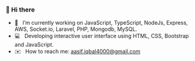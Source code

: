 ### 👋 Hi there

- :rocket:  &nbsp; I’m currently working on JavaScript, TypeScript, NodeJs, Express, AWS, Socket.io, Laravel, PHP, Mongodb, MySQL.
- :computer: &nbsp;  Developing interactive user interface using HTML, CSS, Bootstrap and JavaScript.
- :envelope: &nbsp;  How to reach me: aasif.iqbal4000@gmail.com

